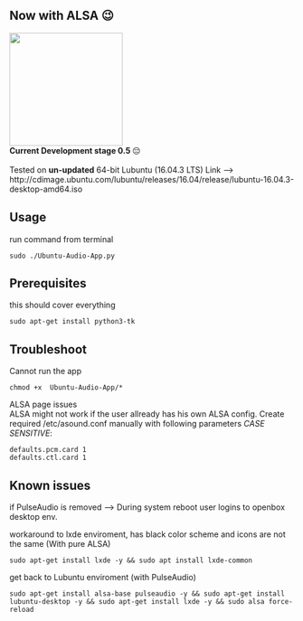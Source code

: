 ## Now with ALSA 😉
<img src="https://drive.google.com/uc?id=1SUkGyXMAlLDD6wMpfgIOYbf75QFv_0mi" width="auto" height="200"/>
<br>
 <strong>Current Development stage 0.5 </strong> 😔
<br>
<br>
Tested on <strong>un-updated</strong> 64-bit Lubuntu (16.04.3 LTS) Link -->
<br>
http://cdimage.ubuntu.com/lubuntu/releases/16.04/release/lubuntu-16.04.3-desktop-amd64.iso
<br>

## Usage

run command from terminal
```
sudo ./Ubuntu-Audio-App.py
```

## Prerequisites

this should cover everything
```
sudo apt-get install python3-tk
```

## Troubleshoot

Cannot run the app
```
chmod +x  Ubuntu-Audio-App/*
```

ALSA page issues
<br>
ALSA might not work if the user allready has his own ALSA config. Create required /etc/asound.conf manually with following parameters *CASE SENSITIVE*:
```
defaults.pcm.card 1
defaults.ctl.card 1
```

## Known issues

if PulseAudio is removed --> During system reboot user logins to openbox desktop env.

workaround to lxde enviroment, has black color scheme and icons are not the same (With pure ALSA)
```
sudo apt-get install lxde -y && sudo apt install lxde-common
```

get back to Lubuntu enviroment (with PulseAudio)
```
sudo apt-get install alsa-base pulseaudio -y && sudo apt-get install lubuntu-desktop -y && sudo apt-get install lxde -y && sudo alsa force-reload
```
